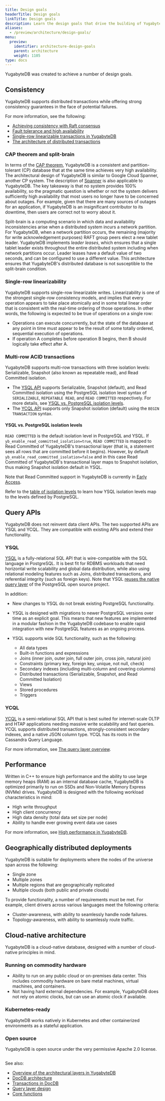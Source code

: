 ```yaml
---
title: Design goals
headerTitle: Design goals
linkTitle: Design goals
description: Learn the design goals that drive the building of YugabyteDB.
aliases:
  - /preview/architecture/design-goals/
menu:
  preview:
    identifier: architecture-design-goals
    parent: architecture
    weight: 1105
type: docs
---
```


YugabyteDB was created to achieve a number of design goals.

## Consistency

YugabyteDB supports distributed transactions while offering strong consistency guarantees in the face of potential failures.

For more information, see the following:

- [Achieving consistency with Raft consensus](../docdb-replication/replication/)
- [Fault tolerance and high availability](../core-functions/high-availability/)
- [Single-row linearizable transactions in YugabyteDB](../transactions/single-row-transactions/)
- [The architecture of distributed transactions](../transactions/distributed-txns/)

### CAP theorem and split-brain

In terms of the [CAP theorem](https://en.wikipedia.org/wiki/CAP_theorem), YugabyteDB is a consistent and partition-tolerant (CP) database that at the same time achieves very high availability. The architectural design of YugabyteDB is similar to Google Cloud Spanner, another CP system. The description of [Spanner](https://cloudplatform.googleblog.com/2017/02/inside-Cloud-Spanner-and-the-CAP-Theorem.html) is also applicable to YugabyteDB. The key takeaway is that no system provides 100% availability, so the pragmatic question is whether or not the system delivers sufficiently high availability that most users no longer have to be concerned about outages. For example, given that there are many sources of outages for an application, if YugabyteDB is an insignificant contributor to its downtime, then users are correct not to worry about it.

Split-brain is a computing scenario in which data and availability inconsistencies arise when a distributed system incurs a network partition. For YugabyteDB, when a network partition occurs, the remaining (majority for write acknowledgement purposes) RAFT group peers elect a new tablet leader. YugabyteDB implements _leader leases_, which ensures that a single tablet leader exists throughout the entire distributed system including when network partitions occur. Leader leases have a default value of two seconds, and can be configured to use a different value. This architecture ensures that YugabyteDB's distributed database is not susceptible to the split-brain condition.

### Single-row linearizability

YugabyteDB supports single-row linearizable writes. Linearizability is one of the strongest single-row consistency models, and implies that every operation appears to take place atomically and in some total linear order that is consistent with the real-time ordering of those operations. In other words, the following is expected to be true of operations on a single row:

- Operations can execute concurrently, but the state of the database at any point in time must appear to be the result of some totally ordered, sequential execution of operations.
- If operation A completes before operation B begins, then B should logically take effect after A.

### Multi-row ACID transactions

YugabyteDB supports multi-row transactions with three isolation levels: Serializable, Snapshot (also known as repeatable read), and Read Committed isolation.

- The [YSQL API](../../api/ysql/) supports Serializable, Snapshot (default), and Read Committed isolation using the PostgreSQL isolation level syntax of `SERIALIZABLE`, `REPEATABLE READ`, and `READ COMMITTED` respectively. For more details, see [YSQL vs. PostgreSQL isolation levels](#ysql-vs-postgresql-isolation-levels).
- The [YCQL API](../../api/ycql/dml_transaction/) supports only Snapshot isolation (default) using the `BEGIN TRANSACTION` syntax.

#### YSQL vs. PostgreSQL isolation levels

`READ COMMITTED` is the default isolation level in PostgreSQL and YSQL. If `yb_enable_read_committed_isolation=true`, `READ COMMITTED` is mapped to Read Committed of YugabyteDB's transactional layer (that is, a statement sees all rows that are committed before it begins). However, by default `yb_enable_read_committed_isolation=false` and in this case Read Committed of YugabyteDB's transactional layer maps to Snapshot isolation, thus making Snapshot isolation default in YSQL.

Note that Read Committed support in YugabyteDB is currently in [Early Access](/preview/releases/versioning/#feature-availability).

Refer to the [table of isolation levels](/preview/explore/transactions/isolation-levels/) to learn how YSQL isolation levels map to the levels defined by PostgreSQL.

## Query APIs

YugabyteDB does not reinvent data client APIs. The two supported APIs are YSQL and YCQL. They are compatible with existing APIs and extend their functionality.

### YSQL

[YSQL](../../api/ysql/) is a fully-relational SQL API that is wire-compatible with the SQL language in PostgreSQL. It is best fit for RDBMS workloads that need horizontal write scalability and global data distribution, while also using relational modeling features such as Joins, distributed transactions, and referential integrity (such as foreign keys). Note that YSQL [reuses the native query layer](https://www.yugabyte.com/blog/why-we-built-yugabytedb-by-reusing-the-postgresql-query-layer/) of the PostgreSQL open source project.

In addition:

- New changes to YSQL do not break existing PostgreSQL functionality.

- YSQL is designed with migrations to newer PostgreSQL versions over time as an explicit goal. This means that new features are implemented in a modular fashion in the YugabyteDB codebase to enable rapid integration with new PostgreSQL features as an ongoing process.

- YSQL supports wide SQL functionality, such as the following:
  - All data types
  - Built-in functions and expressions
  - Joins (inner join, outer join, full outer join, cross join, natural join)
  - Constraints (primary key, foreign key, unique, not null, check)
  - Secondary indexes (including multi-column and covering columns)
  - Distributed transactions (Serializable, Snapshot, and Read Committed Isolation)
  - Views
  - Stored procedures
  - Triggers

### YCQL

[YCQL](../../api/ycql/) is a semi-relational SQL API that is best suited for internet-scale OLTP and HTAP applications needing massive write scalability and fast queries. YCQL supports distributed transactions, strongly-consistent secondary indexes, and a native JSON column type. YCQL has its roots in the Cassandra Query Language.

For more information, see [The query layer overview](../query-layer/overview/).

## Performance

Written in C++ to ensure high performance and the ability to use large memory heaps (RAM) as an internal database cache, YugabyteDB is optimized primarily to run on SSDs and Non-Volatile Memory Express (NVMe) drives. YugabyteDB is designed with the following workload characteristics in mind:

- High write throughput
- High client concurrency
- High data density (total data set size per node)
- Ability to handle ever growing event data use cases

For more information, see [High performance in YugabyteDB](../docdb/performance/).

## Geographically distributed deployments

YugabyteDB is suitable for deployments where the nodes of the universe span across the following:

- Single zone
- Multiple zones
- Multiple regions that are geographically replicated
- Multiple clouds (both public and private clouds)

To provide functionality, a number of requirements must be met. For example, client drivers across various languages meet the following criteria:

- Cluster-awareness, with ability to seamlessly handle node failures.
- Topology-awareness, with ability to seamlessly route traffic.

## Cloud-native architecture

YugabyteDB is a cloud-native database, designed with a number of cloud-native principles in mind.

### Running on commodity hardware

- Ability to run on any public cloud or on-premises data center. This includes commodity hardware on bare metal machines, virtual machines, and containers.
- Not having hard external dependencies. For example, YugabyteDB does not rely on atomic clocks, but can use an atomic clock if available.

### Kubernetes-ready

YugabyteDB works natively in Kubernetes and other containerized environments as a stateful application.

### Open source

YugabyteDB is open source under the very permissive Apache 2.0 license.

##

See also:

- [Overview of the architectural layers in YugabyteDB](../layered-architecture/)
- [DocDB architecture](../docdb/)
- [Transactions in DocDB](../transactions/)
- [Query layer design](../query-layer/)
- [Core functions](../core-functions/)
